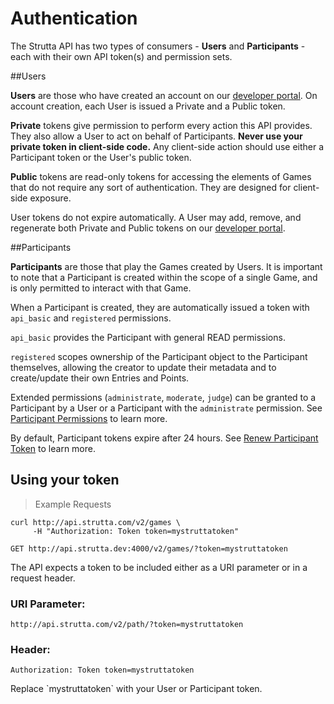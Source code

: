 # Authentication

The Strutta API has two types of consumers - **Users** and **Participants** - each with their own API token(s) and permission sets.

##Users

**Users** are those who have created an account on our [developer portal](http://api.strutta.com).
On account creation, each User is issued a Private and a Public token.


**Private** tokens give permission to perform every action this API provides.
They also allow a User to act on behalf of Participants.
**Never use your private token in client-side code.**
Any client-side action should use either a Participant token or the User's public token.

**Public** tokens are read-only tokens for accessing the elements of Games that do not require any sort of authentication. They are designed for client-side exposure.

User tokens do not expire automatically. A User may add, remove, and regenerate both Private and Public tokens on our [developer portal](http://api.strutta.com).

##Participants

**Participants** are those that play the Games created by Users. It is important to note that a Participant is created within the scope of a single Game, and is only permitted to interact with that Game.

When a Participant is created, they are automatically issued a token with `api_basic` and `registered` permissions.

`api_basic` provides the Participant with general READ permissions.

`registered` scopes ownership of the Participant object to the Participant themselves, allowing the creator to update their metadata and to create/update their own Entries and Points.

Extended permissions (`administrate`, `moderate`, `judge`) can be granted to a Participant by a User or a Participant with the `administrate` permission.
See [Participant Permissions](#participant-permissions) to learn more.

By default, Participant tokens expire after 24 hours. See [Renew Participant Token](#renew-participant-token) to learn more.

## Using your token

> Example Requests

```
curl http://api.strutta.com/v2/games \
     -H "Authorization: Token token=mystruttatoken"

GET http://api.strutta.dev:4000/v2/games/?token=mystruttatoken
```


The API expects a token to be included either as a URI parameter or in a request header.

### URI Parameter:
`http://api.strutta.com/v2/path/?token=mystruttatoken`

### Header:
`Authorization: Token token=mystruttatoken`

<aside class="notice">
Replace `mystruttatoken` with your User or Participant token.
</aside>
